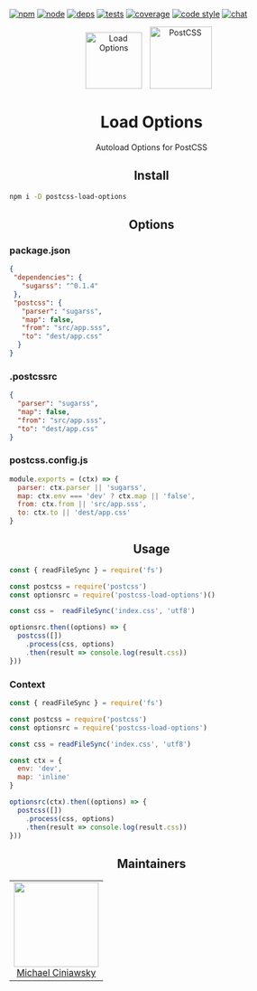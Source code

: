 [![npm][npm]][npm-url]
[![node][node]][node-url]
[![deps][deps]][deps-url]
[![tests][tests]][tests-url]
[![coverage][cover]][cover-url]
[![code style][style]][style-url]
[![chat][chat]][chat-url]

<div align="center">
  <img width="100" height="100" title="Load Options"
    src="https://michael-ciniawsky.github.io/postcss-load-options/logo.svg"
  <a href="https://github.com/postcss/postcss">
    <img width="110" height="110" title="PostCSS"           src="http://postcss.github.io/postcss/logo.svg" hspace="10">
  </a>
  <h1>Load Options</h1>
  <p>Autoload Options for PostCSS<p>
</div>

<h2 align="center">Install</h2>

```bash
npm i -D postcss-load-options
```

<h2 align="center">Options</h2>

### package.json

```json
{
 "dependencies": {
   "sugarss": "^0.1.4"
 },
 "postcss": {
   "parser": "sugarss",
   "map": false,
   "from": "src/app.sss",
   "to": "dest/app.css"
  }
}
```

### .postcssrc

```json
{
  "parser": "sugarss",
  "map": false,
  "from": "src/app.sss",
  "to": "dest/app.css"
}
```

### postcss.config.js

```js
module.exports = (ctx) => {
  parser: ctx.parser || 'sugarss',
  map: ctx.env === 'dev' ? ctx.map || 'false',
  from: ctx.from || 'src/app.sss',
  to: ctx.to || 'dest/app.css'
}
```

<h2 align="center">Usage</h2>

```js
const { readFileSync } = require('fs')

const postcss = require('postcss')
const optionsrc = require('postcss-load-options')()

const css =  readFileSync('index.css', 'utf8')

optionsrc.then((options) => {
  postcss([])
    .process(css, options)
    .then(result => console.log(result.css))
}))
```

### Context

```js
const { readFileSync } = require('fs')

const postcss = require('postcss')
const optionsrc = require('postcss-load-options')

const css = readFileSync('index.css', 'utf8')

const ctx = {
  env: 'dev',
  map: 'inline'
}

optionsrc(ctx).then((options) => {
  postcss([])
    .process(css, options)
    .then(result => console.log(result.css))
}))
```

<h2 align="center">Maintainers</h2>

<table>
  <tbody>
   <tr>
    <td align="center">
      <img width="150 height="150"
      src="https://avatars.githubusercontent.com/u/5419992?v=3&s=150">
      <br />
      <a href="https://github.com/michael-ciniawsky">Michael Ciniawsky</a>
    </td>
  </tr>
  <tbody>
</table>


[npm]: https://img.shields.io/npm/v/postcss-load-options.svg
[npm-url]: https://npmjs.com/package/postcss-load-options

[node]: https://img.shields.io/node/v/postcss-load-options.svg
[node-url]: https://nodejs.org/

[deps]: https://david-dm.org/michael-ciniawsky/postcss-load-options.svg
[deps-url]: https://david-dm.org/michael-ciniawsky/postcss-load-options

[tests]: http://img.shields.io/travis/michael-ciniawsky/postcss-load-options.svg
[tests-url]: https://travis-ci.org/michael-ciniawsky/postcss-load-options

[cover]: https://coveralls.io/repos/github/michael-ciniawsky/postcss-load-options/badge.svg?branch=master
[cover-url]: https://coveralls.io/github/michael-ciniawsky/postcss-load-options?branch=master

[style]: https://img.shields.io/badge/code%20style-standard-yellow.svg
[style-url]: http://standardjs.com/

[chat]: https://img.shields.io/gitter/room/postcss/postcss.svg?maxAge=2592000
[chat-url]: https://gitter.im/postcss/postcss
